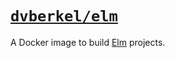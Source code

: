 # [`dvberkel/elm`][dockerhub:dvberkel/elm]
A Docker image to build [Elm][elm-lang] projects.


[dockerhub:dvberkel/elm]: https://hub.docker.com/repository/docker/dvberkel/elm
[elm-lang]: https://elm-lang.org 
